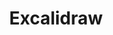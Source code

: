 ---
title: Excalidraw
tags: PKM
started: 2022-11-29 Tue
modified: 2022-11-29 Tue
status: ⚪Capture
---